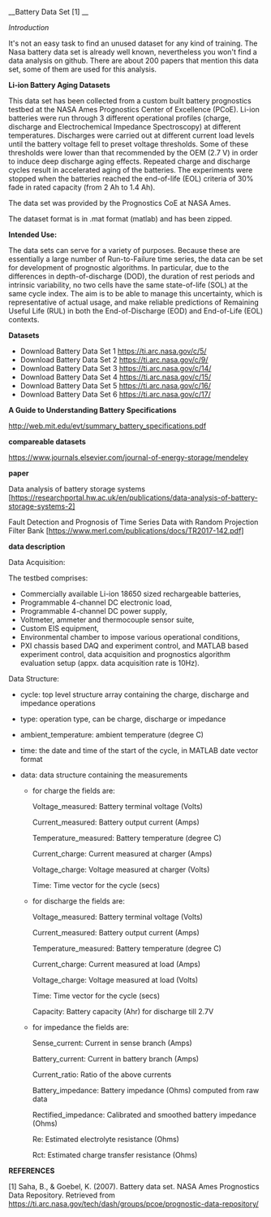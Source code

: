 __Battery Data Set [1] __

*Introduction*

It's not an easy task to find an unused dataset for any kind of training. The Nasa battery data set is already well known, nevertheless you won't find a data analysis on github. There are about 200 papers that mention this data set, some of them are used for this analysis.


__Li-ion Battery Aging Datasets__

   

This data set has been collected from a custom built battery prognostics testbed at the NASA Ames Prognostics Center of Excellence (PCoE). Li-ion batteries were run through 3 different operational profiles (charge, discharge and Electrochemical Impedance Spectroscopy) at different temperatures. Discharges were carried out at different current load levels until the battery voltage fell to preset voltage thresholds. Some of these thresholds were lower than that recommended by the OEM (2.7 V) in order to induce deep discharge aging effects. Repeated charge and discharge cycles result in accelerated aging of the batteries. The experiments were stopped when the batteries reached the end-of-life (EOL) criteria of 30% fade in rated capacity (from 2 Ah to 1.4 Ah).

The data set was provided by the Prognostics CoE at NASA Ames.  
  
The dataset format is in .mat format (matlab) and has been zipped.  

**Intended Use:**

The data sets can serve for a variety of purposes. Because these are essentially a large number of Run-to-Failure time series, the data can be set for development of prognostic algorithms. In particular, due to the differences in depth-of-discharge (DOD), the duration of rest periods and intrinsic variability, no two cells have the same state-of-life (SOL) at the same cycle index. The aim is to be able to manage this uncertainty, which is representative of actual usage, and make reliable predictions of Remaining Useful Life (RUL) in both the End-of-Discharge (EOD) and End-of-Life (EOL) contexts.
  
__Datasets__
  
-  Download Battery Data Set 1   https://ti.arc.nasa.gov/c/5/  
-  Download Battery Data Set 2   https://ti.arc.nasa.gov/c/9/  
-  Download Battery Data Set 3   https://ti.arc.nasa.gov/c/14/  
-  Download Battery Data Set 4   https://ti.arc.nasa.gov/c/15/  
-  Download Battery Data Set 5   https://ti.arc.nasa.gov/c/16/  
-  Download Battery Data Set 6   https://ti.arc.nasa.gov/c/17/  
  
__A Guide to Understanding Battery Specifications__
  
http://web.mit.edu/evt/summary_battery_specifications.pdf

__compareable datasets__

https://www.journals.elsevier.com/journal-of-energy-storage/mendeley

__paper__

Data analysis of battery storage systems [https://researchportal.hw.ac.uk/en/publications/data-analysis-of-battery-storage-systems-2]

Fault Detection and Prognosis of Time Series Data with Random Projection Filter Bank [https://www.merl.com/publications/docs/TR2017-142.pdf]

  
__data description__
  
Data Acquisition:
  
The testbed comprises:
  
* Commercially available Li-ion 18650 sized rechargeable batteries,  
* Programmable 4-channel DC electronic load,  
* Programmable 4-channel DC power supply,  
* Voltmeter, ammeter and thermocouple sensor suite,  
* Custom EIS equipment,  
* Environmental chamber to impose various operational conditions,  
* PXI chassis based DAQ and experiment control, and MATLAB based experiment control, data acquisition and prognostics algorithm evaluation setup (appx. data acquisition rate is 10Hz).  
  
Data Structure:  
  
-  cycle: top level structure array containing the charge, discharge and impedance operations  
  
-  type: operation  type, can be charge, discharge or impedance  
  
-  ambient_temperature: ambient temperature (degree C)  
  
-  time: the date and time of the start of the cycle, in MATLAB  date vector format    
   
   
-  data: data structure containing the measurements  
   
   -  for charge the fields are:  
   
        Voltage_measured: Battery terminal voltage (Volts) 

        Current_measured: Battery output current (Amps)  

        Temperature_measured: Battery temperature (degree C)  

        Current_charge: Current measured at charger (Amps)  

        Voltage_charge: Voltage measured at charger (Volts)  

        Time: Time vector for the cycle (secs)  

     
   -  for discharge the fields are:
   
      
        Voltage_measured: Battery terminal voltage (Volts)  

        Current_measured: Battery output current (Amps)  

        Temperature_measured: Battery temperature (degree C)  

        Current_charge: Current measured at load (Amps)  

        Voltage_charge: Voltage measured at load (Volts)  

        Time: Time vector for the cycle (secs)  

        Capacity: Battery capacity (Ahr) for discharge till 2.7V     
   
   -  for impedance the fields are:

        Sense_current: Current in sense branch (Amps)  

        Battery_current: Current in battery branch (Amps)  

        Current_ratio: Ratio of the above currents  
  
        Battery_impedance: Battery impedance (Ohms) computed from raw data  

        Rectified_impedance: Calibrated and smoothed battery impedance (Ohms)  
  
        Re: Estimated electrolyte resistance (Ohms)  

        Rct: Estimated charge transfer resistance (Ohms)  
 

__REFERENCES__

[1]  Saha, B., & Goebel, K. (2007). Battery data set. NASA Ames Prognostics Data Repository. Retrieved from https://ti.arc.nasa.gov/tech/dash/groups/pcoe/prognostic-data-repository/




